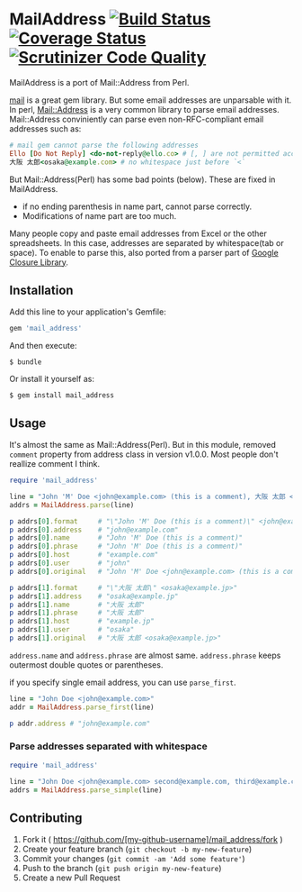 # MailAddress [![Build Status](https://travis-ci.org/kizashi1122/mail_address.svg)](https://travis-ci.org/kizashi1122/mail_address) [![Coverage Status](https://coveralls.io/repos/kizashi1122/mail_address/badge.png)](https://coveralls.io/r/kizashi1122/mail_address) [![Scrutinizer Code Quality](https://scrutinizer-ci.com/g/kizashi1122/mail_address/badges/quality-score.png?b=master)](https://scrutinizer-ci.com/g/kizashi1122/mail_address/?branch=master)

MailAddress is a port of Mail::Address from Perl.

[mail](https://github.com/mikel/mail) is a great gem library. But some email addresses are unparsable with it. In perl, [Mail::Address](http://search.cpan.org/~markov/MailTools-2.14/lib/Mail/Address.pod) is a very common library to parse email addresses. Mail::Address conviniently can parse even non-RFC-compliant email addresses such as:

```rb
# mail gem cannot parse the following addresses
Ello [Do Not Reply] <do-not-reply@ello.co> # [, ] are not permitted according to RFC5322
大阪 太郎<osaka@example.com> # no whitespace just before `<`
```
But Mail::Address(Perl) has some bad points (below). These are fixed in MailAddress.

- if no ending parenthesis in name part, cannot parse correctly.
- Modifications of name part are too much.

Many people copy and paste email addresses from Excel or the other spreadsheets. In this case, addresses are separated by whitespace(tab or space). To enable to parse this, also ported from a parser part of [Google Closure Library](https://github.com/google/closure-library/blob/master/closure/goog/format/emailaddress.js).

## Installation

Add this line to your application's Gemfile:

```ruby
gem 'mail_address'
```

And then execute:

    $ bundle

Or install it yourself as:

    $ gem install mail_address

## Usage

It's almost the same as Mail::Address(Perl).
But in this module, removed `comment` property from address class in version v1.0.0. Most people don't reallize comment I think.

```rb
require 'mail_address'

line = "John 'M' Doe <john@example.com> (this is a comment), 大阪 太郎 <osaka@example.jp>"
addrs = MailAddress.parse(line)

p addrs[0].format     # "\"John 'M' Doe (this is a comment)\" <john@example.com>"
p addrs[0].address    # "john@example.com"
p addrs[0].name       # "John 'M' Doe (this is a comment)"
p addrs[0].phrase     # "John 'M' Doe (this is a comment)"
p addrs[0].host       # "example.com"
p addrs[0].user       # "john"
p addrs[0].original   # "John 'M' Doe <john@example.com> (this is a comment)"

p addrs[1].format     # "\"大阪 太郎\" <osaka@example.jp>"
p addrs[1].address    # "osaka@example.jp"
p addrs[1].name       # "大阪 太郎"
p addrs[1].phrase     # "大阪 太郎"
p addrs[1].host       # "example.jp"
p addrs[1].user       # "osaka"
p addrs[1].original   # "大阪 太郎 <osaka@example.jp>"
```

`address.name` and `address.phrase` are almost same.
`address.phrase` keeps outermost double quotes or parentheses.

if you specify single email address, you can use `parse_first`.

```rb
line = "John Doe <john@example.com>"
addr = MailAddress.parse_first(line)

p addr.address # "john@example.com"
```

### Parse addresses separated with whitespace

```rb
require 'mail_address'

line = "John Doe <john@example.com> second@example.com, third@example.com" # separated with space and comma
addrs = MailAddress.parse_simple(line)
```

## Contributing

1. Fork it ( https://github.com/[my-github-username]/mail_address/fork )
2. Create your feature branch (`git checkout -b my-new-feature`)
3. Commit your changes (`git commit -am 'Add some feature'`)
4. Push to the branch (`git push origin my-new-feature`)
5. Create a new Pull Request

